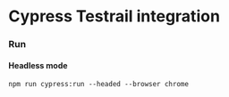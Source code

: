 # Cypress Testrail integration

### Run


#### Headless mode
``npm run cypress:run --headed --browser chrome``